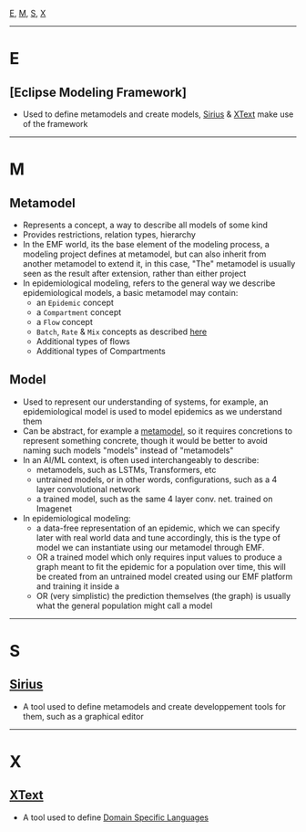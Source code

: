 [E](#e), [M](#m), [S](#s), [X](#x)

---

# E
## [Eclipse Modeling Framework]
- Used to define metamodels and create models, [Sirius](#sirius) & [XText](#xtext) make use of the framework

---

# M

## Metamodel
- Represents a concept, a way to describe all models of some kind
- Provides restrictions, relation types, hierarchy
- In the EMF world, its the base element of the modeling process, a modeling project defines at metamodel, but can also inherit from another metamodel to extend it, in this case, "The" metamodel is usually seen as the result after extension, rather than either project
- In epidemiological modeling, refers to the general way we describe epidemiological models, a basic metamodel may contain:
  - an `Epidemic` concept
  - a `Compartment` concept
  - a `Flow` concept
  - `Batch`, `Rate` & `Mix` concepts as described [here](https://github.com/polytechnique-ease/Model-Driven-Epidemiology/blob/main/docs/SRS.md#11-modeling)
  - Additional types of flows
  - Additional types of Compartments

## Model
- Used to represent our understanding of systems, for example, an epidemiological model is used to model epidemics as we understand them
- Can be abstract, for example a [metamodel](#metamodel), so it requires concretions to represent something concrete, though it would be better to avoid naming such models "models" instead of "metamodels"
- In an AI/ML context, is often used interchangeably to describe:
  - metamodels, such as LSTMs, Transformers, etc
  - untrained models, or in other words, configurations, such as a 4 layer convolutional network
  - a trained model, such as the same 4 layer conv. net. trained on Imagenet
- In epidemiological modeling:
  - a data-free representation of an epidemic, which we can specify later with real world data and tune accordingly, this is the type of model we can instantiate using our metamodel through EMF.
  - OR a trained model which only requires input values to produce a graph meant to fit the epidemic for a population over time, this will be created from an untrained model created using our EMF platform and training it inside a 
  - OR (very simplistic) the prediction themselves (the graph) is usually what the general population might call a model

---

# S

## [Sirius](https://www.eclipse.org/sirius/)
- A tool used to define metamodels and create developpement tools for them, such as a graphical editor

---

# X
## [XText](https://www.eclipse.org/Xtext/index.html)
- A tool used to define [Domain Specific Languages](https://en.wikipedia.org/wiki/Domain-specific_language)

